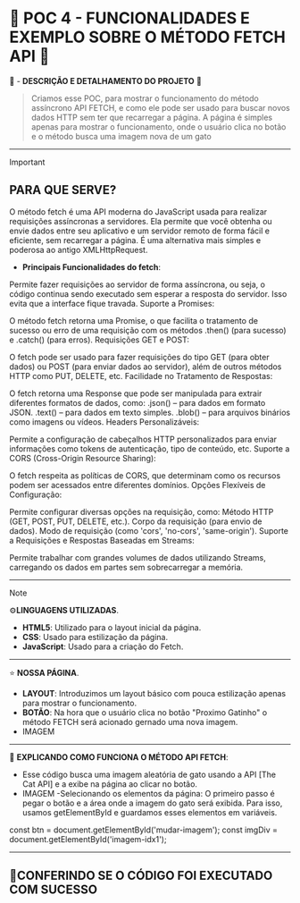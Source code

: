# 💼 POC 4 - FUNCIONALIDADES E EXEMPLO SOBRE O MÉTODO FETCH API 💼

🤔 - **DESCRIÇÃO E DETALHAMENTO DO PROJETO** 🤔
> Criamos esse POC, para mostrar o funcionamento do método assíncrono API FETCH, e como ele pode ser usado para buscar novos dados HTTP sem ter que recarregar a página.
> A página é simples apenas para mostrar o funcionamento, onde o usuário clica no botão e o método busca uma imagem nova de um gato

--- 


> [!IMPORTANT]
> ## PARA QUE SERVE?



O método fetch é uma API moderna do JavaScript usada para realizar requisições assíncronas a servidores. Ela permite que você obtenha ou envie dados entre seu aplicativo e um servidor remoto de forma fácil e eficiente, sem recarregar a página. É uma alternativa mais simples e poderosa ao antigo XMLHttpRequest.

- **Principais Funcionalidades do fetch**:

Permite fazer requisições ao servidor de forma assíncrona, ou seja, o código continua sendo executado sem esperar a resposta do servidor. Isso evita que a interface fique travada.
Suporte a Promises:

O método fetch retorna uma Promise, o que facilita o tratamento de sucesso ou erro de uma requisição com os métodos .then() (para sucesso) e .catch() (para erros).
Requisições GET e POST:

O fetch pode ser usado para fazer requisições do tipo GET (para obter dados) ou POST (para enviar dados ao servidor), além de outros métodos HTTP como PUT, DELETE, etc.
Facilidade no Tratamento de Respostas:

O fetch retorna uma Response que pode ser manipulada para extrair diferentes formatos de dados, como:
.json() – para dados em formato JSON.
.text() – para dados em texto simples.
.blob() – para arquivos binários como imagens ou vídeos.
Headers Personalizáveis:

Permite a configuração de cabeçalhos HTTP personalizados para enviar informações como tokens de autenticação, tipo de conteúdo, etc.
Suporte a CORS (Cross-Origin Resource Sharing):

O fetch respeita as políticas de CORS, que determinam como os recursos podem ser acessados entre diferentes domínios.
Opções Flexíveis de Configuração:

Permite configurar diversas opções na requisição, como:
Método HTTP (GET, POST, PUT, DELETE, etc.).
Corpo da requisição (para envio de dados).
Modo de requisição (como 'cors', 'no-cors', 'same-origin').
Suporte a Requisições e Respostas Baseadas em Streams:

Permite trabalhar com grandes volumes de dados utilizando Streams, carregando os dados em partes sem sobrecarregar a memória.

---

> [!NOTE]
> ⚙️**LINGUAGENS UTILIZADAS**.
   - **HTML5**: Utilizado para o layout inicial da página.
   - **CSS**: Usado para estilização da página.
   - **JavaScript**: Usado para a criação do Fetch.


---

 ⭐ **NOSSA PÁGINA**.
   - **LAYOUT**: Introduzimos um layout básico com pouca estilização apenas para mostrar o funcionamento.
   - **BOTÃO**:  Na hora que o usuário clica no botão "Proximo Gatinho" o método FETCH será acionado gernado uma nova imagem.
   - IMAGEM

---

📜 **EXPLICANDO COMO FUNCIONA O MÉTODO API FETCH**:
   - Esse código busca uma imagem aleatória de gato usando a API [The Cat API] e a exibe na página ao clicar no botão.
   - IMAGEM
   -Selecionando os elementos da página:
O primeiro passo é pegar o botão e a área onde a imagem do gato será exibida. Para isso, usamos getElementById e guardamos esses elementos em variáveis.

const btn = document.getElementById('mudar-imagem');
const imgDiv = document.getElementById('imagem-idx1');


---

🚀**CONFERINDO SE O CÓDIGO FOI EXECUTADO COM SUCESSO**
   -



